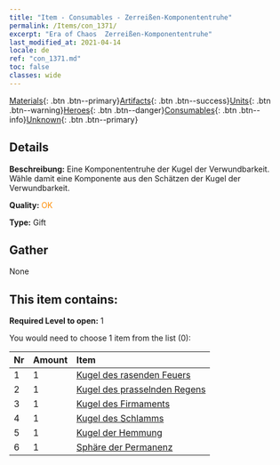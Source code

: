 ```yaml
---
title: "Item - Consumables - Zerreißen-Komponententruhe"
permalink: /Items/con_1371/
excerpt: "Era of Chaos  Zerreißen-Komponententruhe"
last_modified_at: 2021-04-14
locale: de
ref: "con_1371.md"
toc: false
classes: wide
---
```

 [Materials](/de/Items/){: .btn .btn--primary}[Artifacts](/de/Items/Artifacts/){: .btn .btn--success}[Units](/de/Items/Units/){: .btn .btn--warning}[Heroes](/de/Items/Heroes/){: .btn .btn--danger}[Consumables](/de/Items/Consumables/){: .btn .btn--info}[Unknown](/de/Items/Unknown/){: .btn .btn--primary}

## Details
 **Beschreibung:** Eine Komponententruhe der Kugel der Verwundbarkeit. Wähle damit eine Komponente aus den Schätzen der Kugel der Verwundbarkeit.

 **Quality:** <span style="color: #FF8C00">OK</span>

 **Type:** Gift

## Gather

  None

## This item contains:

 **Required Level to open:** 1

 You would need to choose 1 item from the list (0):

  | Nr | Amount |     Item    |
  |:---|:-------|:------------|
  | 1 | 1 | [Kugel des rasenden Feuers](/de/Items/art_172/) | 
  | 2 | 1 | [Kugel des prasselnden Regens](/de/Items/art_173/) | 
  | 3 | 1 | [Kugel des Firmaments](/de/Items/art_174/) | 
  | 4 | 1 | [Kugel des Schlamms](/de/Items/art_175/) | 
  | 5 | 1 | [Kugel der Hemmung](/de/Items/art_176/) | 
  | 6 | 1 | [Sphäre der Permanenz](/de/Items/art_177/) | 
